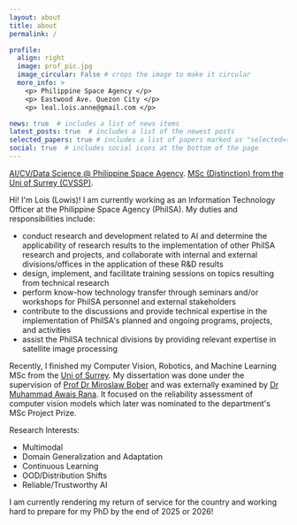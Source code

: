 ```yaml
---
layout: about
title: about
permalink: /  

profile:
  align: right
  image: prof_pic.jpg
  image_circular: False # crops the image to make it circular
  more_info: >
    <p> Philippine Space Agency </p>
    <p> Eastwood Ave. Quezon City </p>
    <p> leal.lois.anne@gmail.com </p>

news: true  # includes a list of news items
latest_posts: true  # includes a list of the newest posts
selected_papers: true # includes a list of papers marked as "selected={true}"
social: true  # includes social icons at the bottom of the page
---
```

[AI/CV/Data Science @ Philippine Space Agency](https://philsa.gov.ph/). [MSc (Distinction) from the Uni of Surrey (CVSSP)](https://www.surrey.ac.uk/centre-vision-speech-signal-processing). 

Hi! I'm Lois (Lowis)! I am currently working as an Information Technology Officer at the Philippine Space Agency (PhilSA). My duties and responsibilities include:
* conduct research and development related to AI and determine the applicability of research results to the implementation of other PhilSA research and projects, and collaborate with internal and external divisions/offices in the application of these R&D results
* design, implement, and facilitate training sessions on topics resulting from technical research
* perform know-how technology transfer through seminars and/or workshops for PhilSA personnel and external stakeholders
* contribute to the discussions and provide technical expertise in the implementation of PhilSA's planned and ongoing programs, projects, and activities
* assist the PhilSA technical divisions by providing relevant expertise in satellite image processing

Recently, I finished my Computer Vision, Robotics, and Machine Learning MSc from the [Uni of Surrey](https://www.surrey.ac.uk/centre-vision-speech-signal-processing). My dissertation was done under the supervision of [Prof Dr Miroslaw Bober](https://www.surrey.ac.uk/people/miroslaw-bober) and was externally examined by [Dr Muhammad Awais Rana](https://www.surrey.ac.uk/people/muhammad-awais). It focused on the reliability assessment of computer vision models which later was nominated to the department's MSc Project Prize. 

Research Interests:
* Multimodal
* Domain Generalization and Adaptation
* Continuous Learning 
* OOD/Distribution Shifts
* Reliable/Trustworthy AI

I am currently rendering my return of service for the country and working hard to prepare for my PhD by the end of 2025 or 2026!

